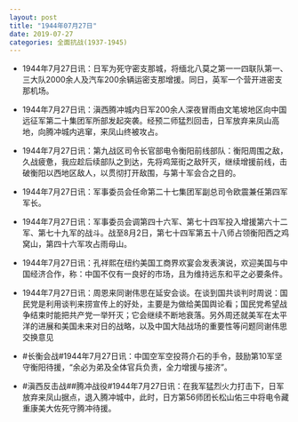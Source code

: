 ```yaml
---
layout: post
title: "1944年07月27日"
date: 2019-07-27
categories: 全面抗战(1937-1945)
---
```


<meta name="referrer" content="no-referrer" />

- 1944年7月27日讯：日军为死守密支那城，将缅北八莫之第一一四联队第一、三大队2000余人及汽车200余辆运密支那增援。同日，英军一个营开进密支那机场。 

- 1944年7月27日讯：滇西腾冲城内日军200余人深夜冒雨由文笔坡地区向中国远征军第二十集团军所部发起突袭。经预二师猛烈回击，日军放弃来凤山高地，向腾冲城内逃窜，来凤山终被攻占。 

- 1944年7月27日讯：第九战区司令长官部电令衡阳前线部队：衡阳周围之敌，久战疲惫，我应趁后续部队之到达，先将鸡笼街之敌歼灭，继续增援前线，击破衡阳以西地区敌人，以贯彻打开敌围，与第十军会合之目的。 

- 1944年7月27日讯：军事委员会任命第二十七集团军副总司令欧震兼任第四军军长。 

- 1944年7月27日讯：军事委员会调第四十六军、第七十四军投入增援第六十二军、第七十九军的战斗。战至8月2日，第七十四军第五十八师占领衡阳西之鸡窝山，第四十六军攻占雨母山。 

- 1944年7月27日讯：孔祥熙在纽约美国工商界欢宴会发表演说，欢迎美国与中国经济合作，称：中国不仅有一良好的市场，且为维持远东和平之必要条件。 

- 1944年7月27日讯：周恩来同谢伟思在延安会谈。在谈到国共谈判时周说：国民党是利用谈判来捞宣传上的好处，主要是为做给美国舆论看；国民党希望战争结束时能把共产党一举歼灭；它会继续不断地衰落。另外周还就美军在太平洋的进展和美国未来对日的战略，以及中国大陆战场的重要性等问题同谢伟思交换意见 

- #长衡会战#1944年7月27日讯：中国空军空投蒋介石的手令，鼓励第10军坚守衡阳待援，“余必为弟及全体官兵负责，全力增援与接济”。 

- #滇西反击战##腾冲战役#1944年7月27日讯：在我军猛烈火力打击下，日军放弃来凤山据点，退入腾冲城中，此时，日方第56师团长松山佑三中将电令藏重康美大佐死守腾冲待援。 

